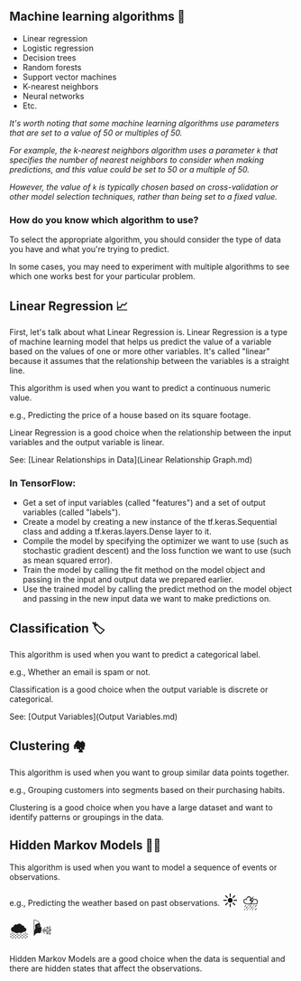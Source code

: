 ## Machine learning algorithms 🤖

* Linear regression
* Logistic regression
* Decision trees
* Random forests
* Support vector machines
* K-nearest neighbors
* Neural networks
* Etc.

*It's worth noting that some machine learning algorithms use parameters that are set to a value of 50 or multiples of 50.*

*For example, the k-nearest neighbors algorithm uses a parameter `k` that specifies the number of nearest neighbors to consider when making predictions, and this value could be set to 50 or a multiple of 50.*

*However, the value of `k` is typically chosen based on cross-validation or other model selection techniques, rather than being set to a fixed value.*

### How do you know which algorithm to use?

To select the appropriate algorithm, you should consider the type of data you have and what you're trying to predict.

In some cases, you may need to experiment with multiple algorithms to see which one works best for your particular problem.

## Linear Regression 📈

First, let's talk about what Linear Regression is.  Linear Regression is a type of machine learning model that helps us predict the value of a variable based on the values of one or more other variables.  It's called "linear" because it assumes that the relationship between the variables is a straight line.

This algorithm is used when you want to predict a continuous numeric value.

e.g., Predicting the price of a house based on its square footage.

Linear Regression is a good choice when the relationship between the input variables and the output variable is linear.

See: [Linear Relationships in Data](Linear Relationship Graph.md)

### In TensorFlow:

* Get a set of input variables (called "features") and a set of output variables (called "labels").
* Create a model by creating a new instance of the tf.keras.Sequential class and adding a tf.keras.layers.Dense layer to it.
* Compile the model by specifying the optimizer we want to use (such as stochastic gradient descent) and the loss function we want to use (such as mean squared error).
* Train the model by calling the fit method on the model object and passing in the input and output data we prepared earlier.
* Use the trained model by calling the predict method on the model object and passing in the new input data we want to make predictions on.

## Classification 🏷️

This algorithm is used when you want to predict a categorical label.

e.g., Whether an email is spam or not.

Classification is a good choice when the output variable is discrete or categorical.

See: [Output Variables](Output Variables.md)

## Clustering 🏘️

This algorithm is used when you want to group similar data points together.

e.g., Grouping customers into segments based on their purchasing habits.

Clustering is a good choice when you have a large dataset and want to identify patterns or groupings in the data.

## Hidden Markov Models 😶‍🌫️

This algorithm is used when you want to model a sequence of events or observations.

e.g., Predicting the weather based on past observations. <span style="font-size: 27px;">☀️ ⛈️ 🌨️</span>&nbsp;&nbsp;<span style="font-size: 32px;">🌬️</span>

Hidden Markov Models are a good choice when the data is sequential and there are hidden states that affect the observations.

<br>
